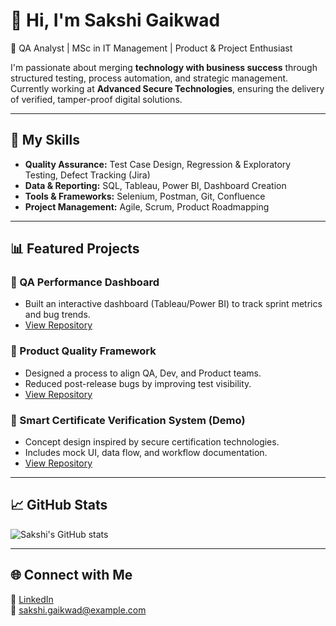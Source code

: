 # 👋 Hi, I'm Sakshi Gaikwad  
🎯 QA Analyst | MSc in IT Management | Product & Project Enthusiast  

I'm passionate about merging **technology with business success** through structured testing, process automation, and strategic management.  
Currently working at **Advanced Secure Technologies**, ensuring the delivery of verified, tamper-proof digital solutions.

---

## 🧩 My Skills
- **Quality Assurance:** Test Case Design, Regression & Exploratory Testing, Defect Tracking (Jira)
- **Data & Reporting:** SQL, Tableau, Power BI, Dashboard Creation
- **Tools & Frameworks:** Selenium, Postman, Git, Confluence
- **Project Management:** Agile, Scrum, Product Roadmapping

---

## 📊 Featured Projects

### 🔹 QA Performance Dashboard
- Built an interactive dashboard (Tableau/Power BI) to track sprint metrics and bug trends.  
- [View Repository](#)

### 🔹 Product Quality Framework
- Designed a process to align QA, Dev, and Product teams.  
- Reduced post-release bugs by improving test visibility.  
- [View Repository](#)

### 🔹 Smart Certificate Verification System (Demo)
- Concept design inspired by secure certification technologies.  
- Includes mock UI, data flow, and workflow documentation.  
- [View Repository](#)

---

## 📈 GitHub Stats
![Sakshi's GitHub stats](https://github-readme-stats.vercel.app/api?username=sakshi-gaikwad&show_icons=true&theme=tokyonight)

---

## 🌐 Connect with Me
🔗 [LinkedIn](https://linkedin.com/in/sakshi-gaikwad)  
📧 sakshi.gaikwad@example.com  
